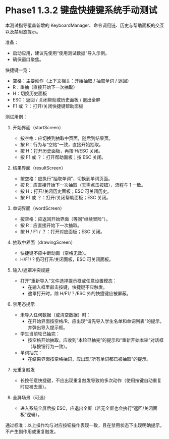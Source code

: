 # Phase1 1.3.2 键盘快捷键系统手动测试

本测试指导覆盖新增的 KeyboardManager、命令调用链、历史与帮助面板的交互以及禁用态提示。

准备：
- 启动应用，建议先使用“使用测试数据”导入示例。
- 确保窗口聚焦。

快捷键一览：
- 空格：主要动作（上下文相关：开始抽取 / 抽取单词 / 返回）
- R：重抽（直接开始下一次抽取）
- H：切换历史面板
- ESC：返回 / 关闭帮助或历史面板 / 退出全屏
- F1 或 ？：打开/关闭快捷键帮助面板

测试用例：
1. 开始界面（startScreen）
   - 按空格：应切换到抽取中页面，随后到结果页。
   - 按 R：行为与“空格”一致，直接开始抽取。
   - 按 H：打开历史面板，再按 H/ESC 关闭。
   - 按 F1 或 ？：打开帮助面板；按 ESC 关闭。

2. 结果界面（resultScreen）
   - 按空格：应执行“抽取单词”，切换到单词页面。
   - 按 R：应直接开始下一次抽取（无需点击按钮），流程与 1 一致。
   - 按 H：打开/关闭历史面板；ESC 可关闭历史。
   - 按 F1 或 ？：打开/关闭帮助面板；ESC 关闭。

3. 单词界面（wordScreen）
   - 按空格：应返回开始界面（等同“继续冒险”）。
   - 按 R：应直接开始下一次抽取。
   - 按 H / F1 / ？：打开对应面板；ESC 关闭。

4. 抽取中界面（drawingScreen）
   - 快捷键不应中断动画（空格无效）。
   - H/F1/？仍可打开/关闭面板，ESC 可关闭面板。

5. 输入/遮罩冲突规避
   - 打开“重新导入”文件选择提示框或任意设置模态：
     - 在输入框里敲击按键，快捷键不应触发。
     - 遮罩打开时，除 H/F1/？/ESC 外的快捷键应被屏蔽。

6. 禁用态提示
   - 未导入任何数据（或清空数据）时：
     - 在开始界面按空格/R，应出现“请先导入学生名单和单词列表”的提示，并弹出导入提示框。
   - 学生当前轮已抽完：
     - 按空格开始抽取，应收到“本轮已抽完”的提示和“重新开始本轮”对话框（与按钮行为一致）。
   - 单词抽完：
     - 在结果界面按空格抽词，应出现“所有单词都已被抽取”的提示。

7. 无重复触发
   - 长按任意快捷键，不应出现重复触发导致的多次动作（使用按键自动重复时应被去重）。

8. 全屏场景（可选）
   - 进入系统全屏后按 ESC，应退出全屏（若无全屏也会执行“返回/关闭面板”逻辑）。

通过标准：以上操作均与对应按钮操作表现一致，且在禁用状态下出现明确提示，不产生副作用或重复触发。
